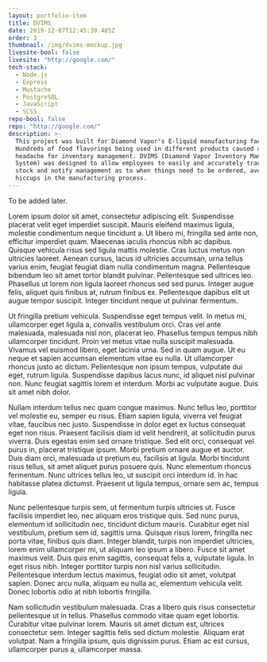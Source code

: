 ```yaml
---
layout: portfolio-item
title: DVIMS
date: 2019-12-07T12:45:39.485Z
order: 3
thumbnail: /img/dvims-mockup.jpg
livesite-bool: false
livesite: "http://google.com/"
tech-stack:
  - Node.js
  - Express
  - Mustache
  - PostgreSQL
  - JavaScript
  - SCSS
repo-bool: false
repo: "http://google.com/"
description: >-
  This project was built for Diamond Vapor's E-liquid manufacturing facility.
  Hundreds of food flavorings being used in different products caused a huge
  headache for inventory management. DVIMS (Diamond Vapor Inventory Management
  System) was designed to allow employees to easily and accurately track their
  stock and notify management as to when things need to be ordered, avoiding
  hiccups in the manufacturing process.
---
```


To be added later.

Lorem ipsum dolor sit amet, consectetur adipiscing elit. Suspendisse placerat velit eget imperdiet suscipit. Mauris eleifend maximus ligula, molestie condimentum neque tincidunt a. Ut libero mi, fringilla sed ante non, efficitur imperdiet quam. Maecenas iaculis rhoncus nibh ac dapibus. Quisque vehicula risus sed ligula mattis molestie. Cras luctus metus non ultricies laoreet. Aenean cursus, lacus id ultricies accumsan, urna tellus varius enim, feugiat feugiat diam nulla condimentum magna. Pellentesque bibendum leo sit amet tortor blandit pulvinar. Pellentesque sed ultrices leo. Phasellus ut lorem non ligula laoreet rhoncus sed sed purus. Integer augue felis, aliquet quis finibus at, rutrum finibus ex. Pellentesque dapibus elit ut augue tempor suscipit. Integer tincidunt neque ut pulvinar fermentum.

Ut fringilla pretium vehicula. Suspendisse eget tempus velit. In metus mi, ullamcorper eget ligula a, convallis vestibulum orci. Cras vel ante malesuada, malesuada nisl non, placerat leo. Phasellus tempus tempus nibh ullamcorper tincidunt. Proin vel metus vitae nulla suscipit malesuada. Vivamus vel euismod libero, eget lacinia urna. Sed in quam augue. Ut eu neque et sapien accumsan elementum vitae eu nulla. Ut ullamcorper rhoncus justo ac dictum. Pellentesque non ipsum tempus, vulputate dui eget, rutrum ligula. Suspendisse dapibus lacus nunc, id aliquet nisl pulvinar non. Nunc feugiat sagittis lorem et interdum. Morbi ac vulputate augue. Duis sit amet nibh dolor.

Nullam interdum tellus nec quam congue maximus. Nunc tellus leo, porttitor vel molestie eu, semper eu risus. Etiam sapien ligula, viverra vel feugiat vitae, faucibus nec justo. Suspendisse in dolor eget ex luctus consequat eget non risus. Praesent facilisis diam id velit hendrerit, at sollicitudin purus viverra. Duis egestas enim sed ornare tristique. Sed elit orci, consequat vel purus in, placerat tristique ipsum. Morbi pretium ornare augue et auctor. Duis diam orci, malesuada ut pretium eu, facilisis at ligula. Morbi tincidunt risus tellus, sit amet aliquet purus posuere quis. Nunc elementum rhoncus fermentum. Nunc ultrices tellus leo, ut suscipit orci interdum id. In hac habitasse platea dictumst. Praesent ut ligula tempus, ornare sem ac, tempus ligula.

Nunc pellentesque turpis sem, ut fermentum turpis ultricies ut. Fusce facilisis imperdiet leo, nec aliquam eros tristique quis. Sed nunc purus, elementum id sollicitudin nec, tincidunt dictum mauris. Curabitur eget nisl vestibulum, pretium sem id, sagittis urna. Quisque risus lorem, fringilla nec porta vitae, finibus quis diam. Integer blandit, turpis non imperdiet ultricies, lorem enim ullamcorper mi, ut aliquam leo ipsum a libero. Fusce sit amet maximus velit. Duis quis enim sagittis, consequat felis a, vulputate ligula. In eget risus nibh. Integer porttitor turpis non nisl varius sollicitudin. Pellentesque interdum lectus maximus, feugiat odio sit amet, volutpat sapien. Donec arcu nulla, aliquam eu nulla ac, elementum vehicula velit. Donec lobortis odio at nibh lobortis fringilla.

Nam sollicitudin vestibulum malesuada. Cras a libero quis risus consectetur pellentesque ut in tellus. Phasellus commodo vitae quam eget lobortis. Curabitur vitae pulvinar lorem. Mauris sit amet dictum est, ultrices consectetur sem. Integer sagittis felis sed dictum molestie. Aliquam erat volutpat. Nam a fringilla ipsum, quis dignissim purus. Etiam ac est cursus, ullamcorper purus a, ullamcorper massa.
